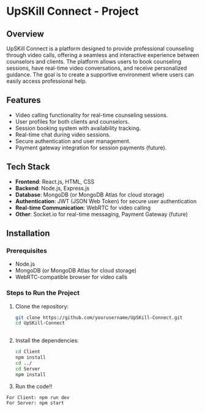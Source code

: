 # UpSKill Connect - Project

## Overview
UpSKill Connect is a platform designed to provide professional counseling through video calls, offering a seamless and interactive experience between counselors and clients. The platform allows users to book counseling sessions, have real-time video conversations, and receive personalized guidance. The goal is to create a supportive environment where users can easily access professional help.

## Features
- Video calling functionality for real-time counseling sessions.
- User profiles for both clients and counselors.
- Session booking system with availability tracking.
- Real-time chat during video sessions.
- Secure authentication and user management.
- Payment gateway integration for session payments (future).

## Tech Stack
- **Frontend**: React.js, HTML, CSS
- **Backend**: Node.js, Express.js
- **Database**: MongoDB (or MongoDB Atlas for cloud storage)
- **Authentication**: JWT (JSON Web Token) for secure user authentication
- **Real-time Communication**: WebRTC for video calling
- **Other**: Socket.io for real-time messaging, Payment Gateway (future)

## Installation

### Prerequisites
- Node.js
- MongoDB (or MongoDB Atlas for cloud storage)
- WebRTC-compatible browser for video calls

### Steps to Run the Project
1. Clone the repository:
   ```bash
   git clone https://github.com/yourusername/UpSKill-Connect.git
   cd UpSKill-Connect
  
2. Install the dependencies:
    ```bash
   cd Client
   npm install
   cd ../
   cd Server
   npm install
3. Run the code!!
  ```bash
  For Client: npm run dev
  For Server: npm start

